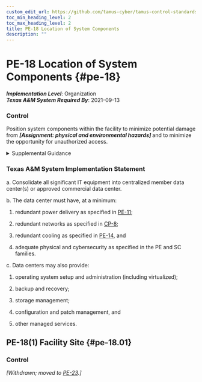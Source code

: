 ```yaml
---
custom_edit_url: https://github.com/tamus-cyber/tamus-control-standards/tree/main/content/tamus.edu/TAMUS_profile.yaml
toc_min_heading_level: 2
toc_max_heading_level: 2
title: PE-18 Location of System Components
description: ""
---
```


# PE-18 Location of System Components {#pe-18}

_**Implementation Level**_: Organization\
_**Texas A&M System Required By**_: 2021-09-13

### Control

Position system components within the facility to minimize potential damage from <strong title="pe-18_odp"> <em>[Assignment: physical and environmental hazards]</em> </strong> and to minimize the opportunity for unauthorized access.


<details><summary>Supplemental Guidance</summary>Physical and environmental hazards include floods, fires, tornadoes, earthquakes, hurricanes, terrorism, vandalism, an electromagnetic pulse, electrical interference, and other forms of incoming electromagnetic radiation. Organizations consider the location of entry points where unauthorized individuals, while not being granted access, might nonetheless be near systems. Such proximity can increase the risk of unauthorized access to organizational communications using wireless packet sniffers or microphones, or unauthorized disclosure of information.</details>

### Texas A&M System Implementation Statement



a. Consolidate all significant IT equipment into centralized member data center(s) or approved commercial data center.

b. The data center must have, at a minimum:

1. redundant power delivery as specified in [PE-11](/catalog/pe/pe-11);

2. redundant networks as specified in [CP-8](/catalog/cp/cp-08);

3. redundant cooling as specified in [PE-14](/catalog/pe/pe-14), and

4. adequate physical and cybersecurity as specified in the PE and SC families.

c. Data centers may also provide:

1. operating system setup and administration (including virtualized);

2. backup and recovery;

3. storage management;

4. configuration and patch management, and

5. other managed services.



## PE-18(1) Facility Site {#pe-18.01}

### Control

<em>[Withdrawn; moved to [PE-23](/catalog/pe/pe-23).]</em>

